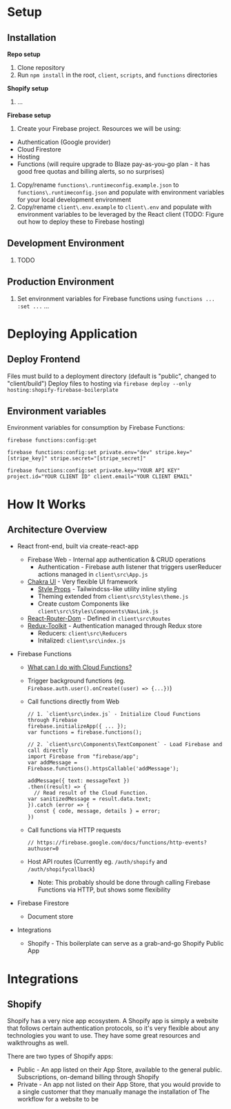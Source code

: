 # Setup

## Installation

**Repo setup**

1. Clone repository
1. Run `npm install` in the root, `client`, `scripts`, and `functions` directories

**Shopify setup**

1. ...

**Firebase setup**

1. Create your Firebase project. Resources we will be using:

- Authentication (Google provider)
- Cloud Firestore
- Hosting
- Functions (will require upgrade to Blaze pay-as-you-go plan - it has good free quotas and billing alerts, so no surprises)

1. Copy/rename `functions\.runtimeconfig.example.json` to `functions\.runtimeconfig.json` and populate with environment variables for your local development environment
1. Copy/rename `client\.env.example` to `client\.env` and populate with environment variables to be leveraged by the React client (TODO: Figure out how to deploy these to Firebase hosting)

## Development Environment
1. TODO

## Production Environment

1. Set environment variables for Firebase functions using `functions ... :set ...`
   ...

# Deploying Application

## Deploy Frontend

Files must build to a deployment directory (default is "public", changed to "client/build")
Deploy files to hosting via `firebase deploy --only hosting:shopify-firebase-boilerplate`

## Environment variables

Environment variables for consumption by Firebase Functions:

`firebase functions:config:get`

`firebase functions:config:set private.env="dev" stripe.key="[stripe_key]" stripe.secret="[stripe_secret]"`

`firebase functions:config:set private.key="YOUR API KEY" project.id="YOUR CLIENT ID" client.email="YOUR CLIENT EMAIL"`

# How It Works

## Architecture Overview

- React front-end, built via create-react-app
  - Firebase Web - Internal app authentication & CRUD operations
    - Authentication - Firebase auth listener that triggers userReducer actions managed in `client\src\App.js`
  - [Chakra UI](https://chakra-ui.com/docs/features/style-props) - Very flexible UI framework
    - [Style Props](https://chakra-ui.com/docs/features/style-props) - Tailwindcss-like utility inline styling
    - Theming extended from `client\src\Styles\theme.js`
    - Create custom Components like `client\src\Styles\Components\NavLink.js`
  - [React-Router-Dom]() - Defined in `client\src\Routes`
  - [Redux-Toolkit](https://redux-toolkit.js.org/) - Authentication managed through Redux store
    - Reducers: `client\src\Reducers`
    - Initalized: `client\src\index.js`
- Firebase Functions

  - [What can I do with Cloud Functions?](https://firebase.google.com/docs/functions/use-cases?authuser=0)
  - Trigger background functions (eg. `Firebase.auth.user().onCreate((user) => {...})`)
  - Call functions directly from Web

    ```
    // 1. `client\src\index.js` - Initialize Cloud Functions through Firebase
    firebase.initializeApp({ ... });
    var functions = firebase.functions();

    // 2. `client\src\Components\TextComponent` - Load Firebase and call directly
    import Firebase from "firebase/app";
    var addMessage = Firebase.functions().httpsCallable('addMessage');

    addMessage({ text: messageText })
    .then((result) => {
      // Read result of the Cloud Function.
    var sanitizedMessage = result.data.text;
    }).catch (error => {
      const { code, message, details } = error;
    })

    ```

  - Call functions via HTTP requests

    ```
    // https://firebase.google.com/docs/functions/http-events?authuser=0

    ```

  - Host API routes (Currently eg. `/auth/shopify` and `/auth/shopifycallback`)
    - Note: This probably should be done through calling Firebase Functions via HTTP, but shows some flexibility

- Firebase Firestore
  - Document store
- Integrations
	- Shopify - This boilerplate can serve as a grab-and-go Shopify Public App

# Integrations
## Shopify

Shopify has a very nice app ecosystem. A Shopify app is simply a website that follows certain authentication protocols, so it's very flexible about any technologies you want to use. They have some great resources and walkthroughs as well.

There are two types of Shopify apps: 
- Public - An app listed on their App Store, available to the general public. Subscriptions, on-demand billing through Shopify
- Private - An app not listed on their App Store, that you would provide to a single customer that they manually manage the installation of
The workflow for a website to be 

<!--stackedit_data:
eyJoaXN0b3J5IjpbNjY3NzIwNTIwXX0=
-->